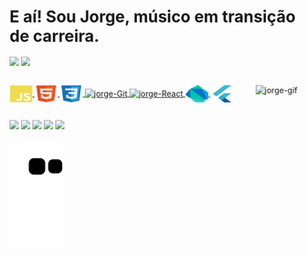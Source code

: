 # E aí! Sou Jorge, músico em transição de carreira.
<div>
<picture>
<source 
  srcset="https://github-readme-stats.vercel.app/api?username=jorgesoares2997&show_icons=true&theme=#highcontrast"
  media="(prefers-color-scheme: dark)"
/>
<source
  srcset="https://github-readme-stats.vercel.app/api?username=jorgesoares2997&show_icons=true"
  media="(prefers-color-scheme: light), (prefers-color-scheme: no-preference)"
/>
<img src="https://github-readme-stats.vercel.app/api?username=jorgesoares2997&show_icons=true" />
</picture>
<picture>
<source 
  srcset="https://github-readme-stats.vercel.app/api/top-langs/?username=jorgesoares2997&langs_count=2"
  media="(prefers-color-scheme: dark)"
/>
<source
  srcset="https://github-readme-stats.vercel.app/api?username=jorgesoares2997&show_icons=true"
  media="(prefers-color-scheme: light), (prefers-color-scheme: no-preference)"
/>
<img src="https://github-readme-stats.vercel.app/api?username=jorgesoares2997&show_icons=true" />
</picture>

</a>

  <div style="display: inline_block"><br>
                                    
  <a href='https://jorgesoares2997.github.io/portfolio/'><img align="center" alt="jorge-Js" height="30" width="40" src="https://raw.githubusercontent.com/devicons/devicon/master/icons/javascript/javascript-plain.svg">
  <a href='https://jorgesoares2997.github.io/portfolio/'><img align="center" alt="jorge-HTML" height="30" width="40" src="https://raw.githubusercontent.com/devicons/devicon/master/icons/html5/html5-original.svg">
  <a href='https://jorgesoares2997.github.io/portfolio/'><img align="center" alt="jorge-CSS" height="30" width="40" src="https://raw.githubusercontent.com/devicons/devicon/master/icons/css3/css3-original.svg">
  <a href='https://jorgesoares2997.github.io/portfolio/'><img align="center" alt="jorge-Git" height="30" width="40" src="https://cdn.jsdelivr.net/gh/devicons/devicon/icons/git/git-original.svg" />
  <a href='https://jorgesoares2997.github.io/portfolio/'><img align='center' alt='jorge-React' height='30' width='40' src="https://cdn.jsdelivr.net/gh/devicons/devicon/icons/react/react-original.svg" />
  <a href='https://jorgesoares2997.github.io/portfolio/'><img align="center" alt="jorge-Dart" height="30" width="40" src="https://raw.githubusercontent.com/devicons/devicon/master/icons/dart/dart-original.svg">
  <a href='https://jorgesoares2997.github.io/portfolio/'><img align="center" alt="jorge-Flutter" height="30" width="40" src="https://raw.githubusercontent.com/devicons/devicon/master/icons/flutter/flutter-original.svg">
  <a href='https://jorgesoares2997.github.io/portfolio/'><img align="right" alt="jorge-gif" src="https://media.discordapp.net/attachments/1055842690794795011/1055844973725089862/gifgitgif.gif?width=120&height=120">
</div>
 
 <br>
 <div>
<a href="https://youtube.com/@jorgesoares2216"target="_blank"><img src="https://img.shields.io/badge/YouTube-FF0000?style-for-thebadge&logo-youtube&logoColor-white"target="_blank"></a>
<a href="https://www.instagram.com/baixodejorge/" target="_blank"><img src="https://img.shields.io/badge/-Instagram-%23E4425F?style-for-the-badgellogo-Instagram&logoColor-White" target="_blank"></a>
<a href="https://discord.gg/jorgesoares9931" target="_blank"><img src="https://img.shields.io/badge/Discord-7289DA?style-for-the-badge&logo-discord&logoColor-white" target="_blank"></a>
<a href="mailto:jorgesoares2997@gmail"><img src="https://img.shields.io/badge/-Gmail-%23333?style-for-the-badge&logo-gmail%logoColor-white" target="_blank"></a>
<a href="https://www.linkedin.com/in/jorge-soares-18b667204" target="_blank"><img src="https://img.shields.io/badge/-LinkedIn-%230077B5?style-for-the-badge&logo-linkedin&logoColor-white" target-"_blank"></a>
 
  </div>
 
  
  ![Snake animation](https://github.com/jorgesoares2997/jorgesoares2997/blob/output/github-contribution-grid-snake.svg)
          
